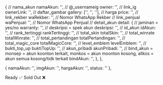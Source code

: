 {
// nama_akun
namaAkun: '',
// @_usernameig
owner: '',
// link_ig
ownerLink: '',
// daftar_gambar
gallery: ['', '', ''],
// harga
price: '',
// link_rekber
waRekber: '', // Nomor WhatsApp Rekber
// link_penjual
waPenjual: '', // Nomor WhatsApp Penjual
// detail_akun
detail: {
    // jaminan = yes/no
    warranty: '',
    // deskripsi = spek akun
    deskripsi: '',
    // id_akun
    idAkun: '',
    // rank_tertinggi
    rankTertinggi: '',
    // total_skin
    totalSkin: '',
    // total_winrate
    totalWinrate: '',
    // total_pertandingan
    totalPertandingan: '',
    // total_magic_core
    totalMagicCore: '',
    // level_emblem
    levelEmblem: '',
    // bukti_top_up
    buktiTopUp: '',
    // akun_pribadi
    akunPribadi: '',
    // bind_akun = monsep = akun koonton terkait, monkos = akun moonton kosong, allkos = akun semua kosong/tidk terkait
    bindAkun: '',
},
},

<!-- app.js -->
{
    namaAkun: '',
    imgAkun: '',
    hargaAkun: '',
    status: ''
},

<!-- status untuk app.js -->
Ready ✅
Sold Out ❌